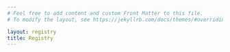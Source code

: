 ```yaml
---
# Feel free to add content and custom Front Matter to this file.
# To modify the layout, see https://jekyllrb.com/docs/themes/#overriding-theme-defaults

layout: registry
title: Registry
---
```

